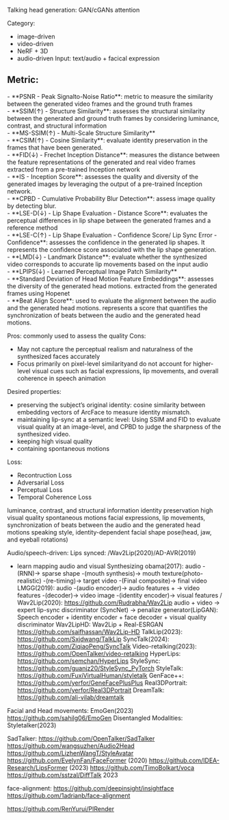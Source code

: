Talking head generation:
GAN/cGANs
attention

Category:
- image-driven
- video-driven
- NeRF + 3D
- audio-driven
Input:
text/audio + facical expression

<h2>Metric:</h2>
- **PSNR - Peak Signalto-Noise Ratio**: metric to measure the similarity between the generated video frames and the ground truth frames <br>
- **SSIM(&#8593;) - Structure Similarity**: assesses the structural similarity between the generated and ground truth frames by considering luminance, contrast, and structural information <br>
- **MS-SSIM(&#8593;) - Multi-Scale Structure Similarity** <br>
- **CSIM(&#8593;) - Cosine Similarity**: evaluate identity preservation in the frames that have been generated. <br>
- **FID(&#8595;) - Frechet Inception Distance**: measures the distance between the feature representations of the generated and real video frames extracted from a pre-trained Inception network <br>
- **IS - Inception Score**: assesses the quality and diversity of the generated images by leveraging the output of a pre-trained Inception network. <br>
- **CPBD - Cumulative Probability Blur Detection**: assess image quality by detecting blur. <br>
- **LSE-D(&#8595;) - Lip Shape Evaluation - Distance Score**: evaluates the perceptual differences in lip shape between the generated frames and a reference method <br>
- **LSE-C(&#8593;) - Lip Shape Evaluation - Confidence Score/ Lip Sync Error - Confidence**: assesses the confidence in the generated lip shapes. It represents the confidence score associated with the lip shape generation. <br>
- **LMD(&#8595;) - Landmark Distance**:  evaluate whether the synthesized video corresponds to accurate lip movements based on the input audio <br>
- **LPIPS(&#8595;) - Learned Perceptual Image Patch Similarity** <br> 
- **Standard Deviation of Head Motion Feature Embeddings**: assesses the diversity of the generated head motions. extracted from the generated frames using Hopenet <br>
- **Beat Align Score**: used to evaluate the alignment between the audio and the generated head motions. represents a score that quantifies the synchronization of beats between the audio and the generated head motions. <br>


Pros: commonly used to assess the quality
Cons:
- May not capture the perceptual realism and naturalness of the synthesized faces accurately
- Focus primarily on pixel-level similarityand do not account for higher-level visual cues such as facial expressions, lip movements, and overall coherence in speech animation

Desired properties:
- preserving the subject’s original identity: cosine similarity between embedding vectors of ArcFace to measure identity mismatch.
- maintaining lip-sync at a semantic level: Using SSIM and FID to evaluate visual quality at an image-level, and CPBD to judge the sharpness of the synthesized video.
- keeping high visual quality
- containing spontaneous motions

Loss:
- Recontruction Loss
- Adversarial Loss
- Perceptual Loss
- Temporal Coherence Loss


luminance, contrast, and structural information
identity preservation
high visual quality
spontaneous motions
facial expressions, lip movements, synchronization of beats between the audio and the generated head motions
speaking style, identity-dependent facial shape
pose(head, jaw, and eyeball rotations)


Audio/speech-driven:
Lips synced: /Wav2Lip(2020)/AD-AVR(2019)
- learn mapping audio and visual
Synthesizing obama(2017): audio -(RNN)-> sparse shape -(mouth synthesis)-> mouth texture(photo-realistic) -(re-timing)-> target video -(Final composite)-> final video
LMGG(2019): 
audio -(audio encoder)->    audio features   + -> video features -(decoder)-> video
image -(identity encoder)-> visual features /
Wav2Lip(2020):
https://github.com/Rudrabha/Wav2Lip
audio + video -> expert lip-sync discriminator (SyncNet) -> penalize generator(LipGAN): Speech encoder + identity encoder + face decoder + visual quality discriminator
Wav2LipHD: Wav2Lip + Real-ESRGAN
https://github.com/saifhassan/Wav2Lip-HD
TalkLip(2023):
https://github.com/Sxjdwang/TalkLip
SyncTalk(2024):
https://github.com/ZiqiaoPeng/SyncTalk
Video-retalking(2023): 
https://github.com/OpenTalker/video-retalking
HyperLips:
https://github.com/semchan/HyperLips
StyleSync:
https://github.com/guanjz20/StyleSync_PyTorch
StyleTalk: 
https://github.com/FuxiVirtualHuman/styletalk
GenFace++:
https://github.com/yerfor/GeneFacePlusPlus
Real3DPortrait:
https://github.com/yerfor/Real3DPortrait
DreamTalk:
https://github.com/ali-vilab/dreamtalk

Facial and Head movements: EmoGen(2023) https://github.com/sahilg06/EmoGen
Disentangled Modalities: Styletalker(2023)

SadTalker: https://github.com/OpenTalker/SadTalker
https://github.com/wangsuzhen/Audio2Head
https://github.com/LizhenWangT/StyleAvatar
https://github.com/EvelynFan/FaceFormer (2020)
https://github.com/IDEA-Research/LipsFormer (2023)
https://github.com/TimoBolkart/voca
https://github.com/sstzal/DiffTalk 2023

face-alignment:
https://github.com/deepinsight/insightface
https://github.com/1adrianb/face-alignment


https://github.com/RenYurui/PIRender
